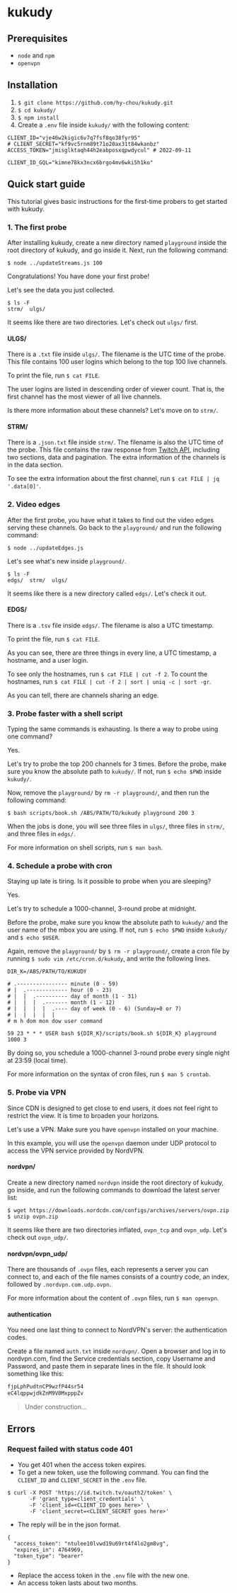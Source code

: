 # kukudy

## Prerequisites

- `node` and `npm`
- `openvpn`

## Installation

1. `$ git clone https://github.com/hy-chou/kukudy.git`
2. `$ cd kukudy/`
3. `$ npm install`
4. Create a `.env` file inside `kukudy/` with the following content:

```.env
CLIENT_ID="vje46w2kigic6v7q7fsf8qo38fyr95"
# CLIENT_SECRET="kf9vc5rnm89t71o20ax31t84wkanbz"
ACCESS_TOKEN="jmisglktaqh44h2eabposxqpwdycul" # 2022-09-11

CLIENT_ID_GQL="kimne78kx3ncx6brgo4mv6wki5h1ko"
```

## Quick start guide

This tutorial gives basic instructions for the first-time probers to get started with kukudy.

### 1. The first probe

After installing kukudy, create a new directory named `playground` inside the root directory of kukudy, and go inside it. Next, run the following command:

```shell!
$ node ../updateStreams.js 100
```

Congratulations! You have done your first probe!

Let's see the data you just collected.

```shell!
$ ls -F
strm/  ulgs/
```

It seems like there are two directories. Let's check out `ulgs/` first.

#### ULGS/

There is a `.txt` file inside `ulgs/`. The filename is the UTC time of the probe. This file contains 100 user logins which belong to the top 100 live channels.

To print the file, run `$ cat FILE`.

The user logins are listed in descending order of viewer count. That is, the first channel has the most viewer of all live channels.

Is there more information about these channels? Let's move on to `strm/`.

#### STRM/

There is a `.json.txt` file inside `strm/`. The filename is also the UTC time of the probe. This file contains the raw response from [Twitch API](https://dev.twitch.tv/docs/api/reference#get-streams), including two sections, data and pagination. The extra information of the channels is in the data section.

To see the extra information about the first channel, run `$ cat FILE | jq '.data[0]'`.

### 2. Video edges

After the first probe, you have what it takes to find out the video edges serving these channels. Go back to the `playground/` and run the following command:

```shell!
$ node ../updateEdges.js
```

Let's see what's new inside `playground/`.

```shell!
$ ls -F
edgs/  strm/  ulgs/
```

It seems like there is a new directory called `edgs/`. Let's check it out.

#### EDGS/

There is a `.tsv` file inside `edgs/`. The filename is also a UTC timestamp.

To print the file, run `$ cat FILE`.

As you can see, there are three things in every line, a UTC timestamp, a hostname, and a user login.

To see only the hostnames, run `$ cat FILE | cut -f 2`. To count the hostnames, run `$ cat FILE | cut -f 2 | sort | uniq -c | sort -gr`.

As you can tell, there are channels sharing an edge.

### 3. Probe faster with a shell script

Typing the same commands is exhausting. Is there a way to probe using one command?

Yes.

Let's try to probe the top 200 channels for 3 times. Before the probe, make sure you know the absolute path to `kukudy/`. If not, run `$ echo $PWD` inside `kukudy/`.

Now, remove the `playground/` by `rm -r playground/`, and then run the following command:

```shell!
$ bash scripts/book.sh /ABS/PATH/TO/kukudy playground 200 3
```

When the jobs is done, you will see three files in `ulgs/`, three files in `strm/`, and three files in `edgs/`.

For more information on shell scripts, run `$ man bash`.

### 4. Schedule a probe with cron

Staying up late is tiring. Is it possible to probe when you are sleeping?

Yes.

Let's try to schedule a 1000-channel, 3-round probe at midnight.

Before the probe, make sure you know the absolute path to `kukudy/` and the user name of the mbox you are using. If not, run `$ echo $PWD` inside `kukudy/` and `$ echo $USER`.

Again, remove the `playground/` by `$ rm -r playground/`, create a cron file by running `$ sudo vim /etc/cron.d/kukudy`, and write the following lines.

```cron!
DIR_K=/ABS/PATH/TO/KUKUDY

# .---------------- minute (0 - 59)
# |  .------------- hour (0 - 23)
# |  |  .---------- day of month (1 - 31)
# |  |  |  .------- month (1 - 12)
# |  |  |  |  .---- day of week (0 - 6) (Sunday=0 or 7)
# |  |  |  |  |
# m h dom mon dow user command

59 23 * * * USER bash ${DIR_K}/scripts/book.sh ${DIR_K} playground 1000 3
```

By doing so, you schedule a 1000-channel 3-round probe every single night at 23:59 (local time).

For more information on the syntax of cron files, run `$ man 5 crontab`.

### 5. Probe via VPN

Since CDN is designed to get close to end users, it does not feel right to restrict the view. It is time to broaden your horizons.

Let's use a VPN. Make sure you have `openvpn` installed on your machine.

In this example, you will use the `openvpn` daemon under UDP protocol to access the VPN service provided by NordVPN.

#### nordvpn/

Create a new directory named `nordvpn` inside the root directory of kukudy, go inside, and run the following commands to download the latest server list:

```shell
$ wget https://downloads.nordcdn.com/configs/archives/servers/ovpn.zip
$ unzip ovpn.zip
```

It seems like there are two directories inflated, `ovpn_tcp` and `ovpn_udp`. Let's check out `ovpn_udp/`.

#### nordvpn/ovpn_udp/

There are thousands of `.ovpn` files, each represents a server you can connect to, and each of the file names consists of a country code, an index, followed by `.nordvpn.com.udp.ovpn`.

For more information about the content of `.ovpn` files, run `$ man openvpn`.

#### authentication

You need one last thing to connect to NordVPN's server: the authentication codes.

Create a file named `auth.txt` inside `nordvpn/`. Open a browser and log in to nordvpn.com, find the Service credentials section, copy Username and Password, and paste them in separate lines in the file. It should look something like this:

```auth.txt
fjpLphPudtnCP9wzfP44sr54
eC4lqppwjdkZnM9V0MxpppZv
```

> Under construction...

## Errors

### Request failed with status code 401

- You get 401 when the access token expires.
- To get a new token, use the following command. You can find the `CLIENT_ID` and `CLIENT_SECRET` in the `.env` file.

```shell!
$ curl -X POST 'https://id.twitch.tv/oauth2/token' \
       -F 'grant_type=client_credentials' \
       -F 'client_id=<CLIENT_ID goes here>' \
       -F 'client_secret=<CLIENT_SECRET goes here>'
```

- The reply will be in the json format.

```json!
{
  "access_token": "ntulee10lvwd19u69rt4f4lo2gm8vg",
  "expires_in": 4764969,
  "token_type": "bearer"
}
```

- Replace the access token in the `.env` file with the new one.
- An access token lasts about two months.
